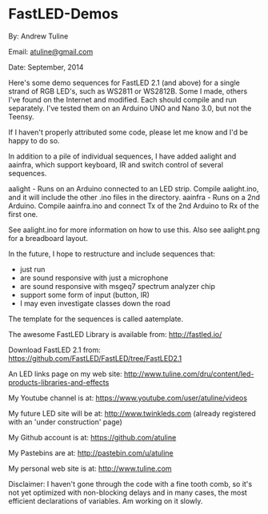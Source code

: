 FastLED-Demos
=============

By: Andrew Tuline

Email: atuline@gmail.com

Date: September, 2014


Here's some demo sequences for FastLED 2.1 (and above) for a single strand of RGB LED's, such as WS2811 or WS2812B. Some I made,
others I've found on the Internet and modified. Each should compile and run separately. I've tested them on an Arduino UNO and
Nano 3.0, but not the Teensy.

If I haven't properly attributed some code, please let me know and I'd be happy to do so.

In addition to a pile of individual sequences, I have added aalight and aainfra, which support keyboard, IR and switch control of
several sequences.

aalight - Runs on an Arduino connected to an LED strip. Compile aalight.ino, and it will include the other .ino files in the directory.
aainfra - Runs on a 2nd Arduino. Compile aainfra.ino and connect Tx of the 2nd Arduino to Rx of the first one.

See aalight.ino for more information on how to use this. Also see aalight.png for a breadboard layout.




In the future, I hope to restructure and include sequences that:

* just run
* are sound responsive with just a microphone
* are sound responsive with msgeq7 spectrum analyzer chip
* support some form of input (button, IR)
* I may even investigate classes down the road


The template for the sequences is called aatemplate.


The awesome FastLED Library is available from: http://fastled.io/

Download FastLED 2.1 from: https://github.com/FastLED/FastLED/tree/FastLED2.1


An LED links page on my web site:       http://www.tuline.com/dru/content/led-products-libraries-and-effects

My Youtube channel is at:               https://www.youtube.com/user/atuline/videos

My future LED site will be at:          http://www.twinkleds.com  (already registered with an 'under construction' page)

My Github account is at:                https://github.com/atuline

My Pastebins are at:                    http://pastebin.com/u/atuline

My personal web site is at:             http://www.tuline.com



Disclaimer: I haven't gone through the code with a fine tooth comb, so it's not yet optimized with non-blocking delays and in many
cases, the most efficient declarations of variables. Am working on it slowly.